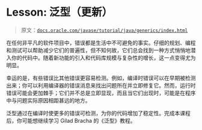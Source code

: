 # Lesson: 泛型（更新）

> 原文：[`docs.oracle.com/javase/tutorial/java/generics/index.html`](https://docs.oracle.com/javase/tutorial/java/generics/index.html)

在任何非平凡的软件项目中，错误都是生活中不可避免的事实。仔细的规划、编程和测试可以帮助减少它们的普遍性，但不知何故，它们总会找到一种方式悄悄地潜入你的代码中。随着新功能的引入和代码库规模与复杂性的增长，这一点变得尤为明显。

幸运的是，有些错误比其他错误更容易检测。例如，编译时错误可以在早期被检测出来；你可以利用编译器的错误消息来找出问题所在并立即修复它。然而，运行时错误可能会更加棘手；它们并不总是立即显现，而且当它们出现时，可能是在程序中与问题实际原因相距甚远的地方。

泛型通过在编译时使更多的错误可检测，为你的代码增加了稳定性。完成本课程后，你可能想继续学习 Gilad Bracha 的《泛型》教程。
